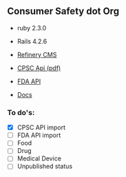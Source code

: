 ## Consumer Safety dot Org

* ruby 2.3.0

* Rails 4.2.6

* [Refinery CMS](http://www.refinerycms.com/)

* [CPSC Api (pdf)](http://www.cpsc.gov/Global/info/Recall/CPSC-Recalls-Retrieval-Web-Services-Programmers-Guide_3-25-2015.pdf )

* [FDA API](https://open.fda.gov/api/reference/ )

* [Docs](https://drive.google.com/drive/folders/0BwJ4MCu4c59HckpEM1pCQmRxOGM)

### To do's:

- [x] CPSC API import
- [ ] FDA API import
- [ ] Food
- [ ] Drug
- [ ] Medical Device
- [ ] Unpublished status
